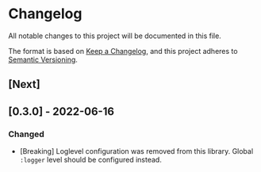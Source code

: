 # Changelog

All notable changes to this project will be documented in this file.

The format is based on [Keep a Changelog](https://keepachangelog.com/en/1.0.0/),
and this project adheres to [Semantic Versioning](https://semver.org/spec/v2.0.0.html).

## [Next]

## [0.3.0] - 2022-06-16

### Changed

- [Breaking] Loglevel configuration was removed from this library. Global `:logger` level should be configured instead.
